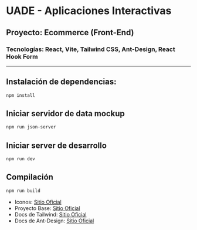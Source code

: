 # UADE - Aplicaciones Interactivas 
## Proyecto: Ecommerce (Front-End)
### Tecnologías: React, Vite, Tailwind CSS, Ant-Design, React Hook Form

---

## Instalación de dependencias:

```bash
npm install

```

## Iniciar servidor de data mockup

```bash
npm run json-server
```

## Iniciar server de desarrollo

```bash
npm run dev
```

## Compilación

```bash
npm run build
```

- Iconos: [Sitio Oficial](https://icones.js.org/)
- Proyecto Base: [Sitio Oficial](https://vitejs.dev/guide/#scaffolding-your-first-vite-project)
- Docs de Tailwind: [Sitio Oficial](https://tailwindcss.com/)
- Docs de Ant-Design: [Sitio Oficial](https://ant.design/)